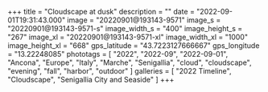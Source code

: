 +++
title = "Cloudscape at dusk"
description = ""
date = "2022-09-01T19:31:43.000"
image = "20220901@193143-9571"
image_s = "20220901@193143-9571-s"
image_width_s = "400"
image_height_s = "267"
image_xl = "20220901@193143-9571-xl"
image_width_xl = "1000"
image_height_xl = "668"
gps_latitude = "43.7223127666667"
gps_longitude = "13.22248085"
phototags = [ "2022", "2022-09", "2022-09-01", "Ancona", "Europe", "Italy", "Marche", "Senigallia", "cloud", "cloudscape", "evening", "fall", "harbor", "outdoor" ]
galleries = [ "2022 Timeline", "Cloudscape", "Senigallia City and Seaside" ]
+++
